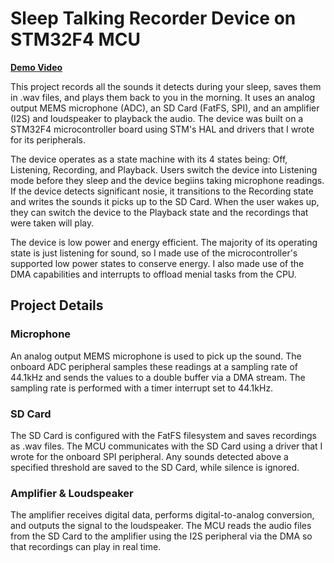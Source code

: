 # Sleep Talking Recorder Device on STM32F4 MCU
<strong><a href="https://youtu.be/iu9fwpszx3Q" target="_blank">Demo Video</a></strong>

This project records all the sounds it detects during your sleep, saves them in .wav files, and plays them back to you in the morning. It uses an analog output MEMS microphone (ADC), an SD Card (FatFS, SPI), and an amplifier (I2S) and loudspeaker to playback the audio. The device was built on a STM32F4 microcontroller board using STM's HAL and drivers that I wrote for its peripherals.

The device operates as a state machine with its 4 states being: Off, Listening, Recording, and Playback. Users switch the device into Listening mode before they sleep and the device begiins taking microphone readings. If the device detects significant nosie, it transitions to the Recording state and writes the sounds it picks up to the SD Card. When the user wakes up, they can switch the device to the Playback state and the recordings that were taken will play.

The device is low power and energy efficient. The majority of its operating state is just listening for sound, so I made use of the microcontroller's supported low power states to conserve energy. I also made use of the DMA capabilities and interrupts to offload menial tasks from the CPU.



## Project Details
### Microphone
An analog output MEMS microphone is used to pick up the sound. The onboard ADC peripheral samples these readings at a sampling rate of 44.1kHz and sends the values to a double buffer via a DMA stream. The sampling rate is performed with a timer interrupt set to 44.1kHz.

### SD Card
The SD Card is configured with the FatFS filesystem and saves recordings as .wav files. The MCU communicates with the SD Card using a driver that I wrote for the onboard SPI peripheral. Any sounds detected above a specified threshold are saved to the SD Card, while silence is ignored.

### Amplifier & Loudspeaker
The amplifier receives digital data, performs digital-to-analog conversion, and outputs the signal to the loudspeaker. The MCU reads the audio files from the SD Card to the amplifier using the I2S peripheral via the DMA so that recordings can play in real time.


